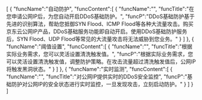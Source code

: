 [
	{
		"funcName":"自动防护",
		"funcContent":[
			{
				"funcName":"",
				"funcTitle":"在您申请公网IP后，为您自动开启DDoS基础防护。",
				"funcP":"DDoS基础防护基于先进的识别算法，帮助您抵御SYN Flood、ICMP Flood等各种大流量攻击。购买京东云公网IP产品，DDoS基础服务功能即自动开启。使用DDoS基础防护服务后，SYN Flood、UDP Flood等常见的大流量攻击将无法威胁到您业务。"
			}
		]
	},
	{
		"funcName":"阈值设置",
		"funcContent":[
			{
				"funcName":"",
				"funcTitle":"根据实际业务需求，您可以灵活设置清洗触发值。",
				"funcP":"根据实际业务需求，您可以灵活设置清洗触发值，调整防护策略。在攻击流量超过清洗触发值后，公网IP将触发黑洞状态。"
			}
		]
	},
	{
		"funcName":"实时监测",
		"funcContent":[
			{
				"funcName":"",
				"funcTitle":"对公网IP提供实时的DDoS安全监控",
				"funcP":"基础防护对公网IP的安全状态进行实时监控，一旦发现攻击，立刻启动防护。"
			}
		]
	}
]